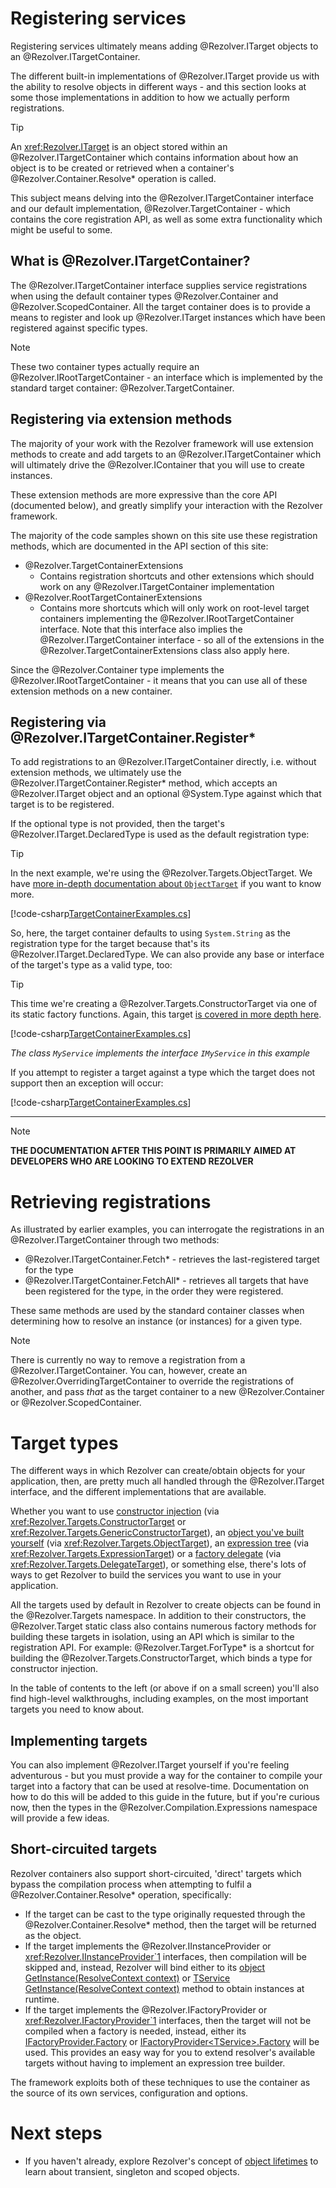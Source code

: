 ﻿# Registering services

Registering services ultimately means adding @Rezolver.ITarget objects to an @Rezolver.ITargetContainer.

The different built-in implementations of @Rezolver.ITarget provide us with the ability to resolve objects
in different ways - and this section looks at some those implementations in addition to how we actually perform
registrations.

> [!TIP]
> An <xref:Rezolver.ITarget> is an object stored within an @Rezolver.ITargetContainer which contains 
> information about how an object is to be created or retrieved when a container's @Rezolver.Container.Resolve* 
> operation is called.

This subject means delving into the @Rezolver.ITargetContainer interface and our default implementation, 
@Rezolver.TargetContainer - which contains the core registration API, as well as some extra functionality which
might be useful to some.

## What is @Rezolver.ITargetContainer?

The @Rezolver.ITargetContainer interface supplies service registrations when using the default
container types @Rezolver.Container and @Rezolver.ScopedContainer.  All the target container does is to provide a means
to register and look up @Rezolver.ITarget instances which have been registered against specific types.

> [!NOTE]
> These two container types actually require an @Rezolver.IRootTargetContainer - an interface which is implemented
> by the standard target container: @Rezolver.TargetContainer.

## Registering via extension methods

The majority of your work with the Rezolver framework will use extension methods to create and add targets to
an @Rezolver.ITargetContainer which will ultimately drive the @Rezolver.IContainer that you will use to create instances.

These extension methods are more expressive than the core API (documented below), and greatly simplify your interaction
with the Rezolver framework.

The majority of the code samples shown on this site use these registration methods, which are documented in the API section
of this site:

- @Rezolver.TargetContainerExtensions
  - Contains registration shortcuts and other extensions which should work on any @Rezolver.ITargetContainer implementation
- @Rezolver.RootTargetContainerExtensions 
  - Contains more shortcuts which will only work on root-level target containers implementing the @Rezolver.IRootTargetContainer interface.
Note that this interface also implies the @Rezolver.ITargetContainer interface - so all of the extensions in the @Rezolver.TargetContainerExtensions
class also apply here.

Since the @Rezolver.Container type implements the @Rezolver.IRootTargetContainer - it means that you can use all of these extension methods 
on a new container.

## Registering via @Rezolver.ITargetContainer.Register*

To add registrations to an @Rezolver.ITargetContainer directly, i.e. without extension methods, we ultimately use the 
@Rezolver.ITargetContainer.Register* method, which accepts an @Rezolver.ITarget object and an optional @System.Type against 
which that target is to be registered.

If the optional type is not provided, then the target's @Rezolver.ITarget.DeclaredType is used as the default
registration type:

> [!TIP]
> In the next example, we're using the @Rezolver.Targets.ObjectTarget.
> We have [more in-depth documentation about `ObjectTarget`](objects.md) if you want to know more.

[!code-csharp[TargetContainerExamples.cs](../../../../test/Rezolver.Tests.Examples/TargetContainerExamples.cs#example1)]

So, here, the target container defaults to using `System.String` as the registration type for the target
because that's its @Rezolver.ITarget.DeclaredType.  We can also provide any base or interface of the target's type
as a valid type, too:

> [!TIP]
> This time we're creating a @Rezolver.Targets.ConstructorTarget via one of its static factory functions.
> Again, this target [is covered in more depth here](constructor-injection/index.md).

[!code-csharp[TargetContainerExamples.cs](../../../../test/Rezolver.Tests.Examples/TargetContainerExamples.cs#example2)]

*The class `MyService` implements the interface `IMyService` in this example*

If you attempt to register a target against a type which the target does not support then an exception will occur:

[!code-csharp[TargetContainerExamples.cs](../../../../test/Rezolver.Tests.Examples/TargetContainerExamples.cs#example3)]

***

> [!NOTE]
> **THE DOCUMENTATION AFTER THIS POINT IS PRIMARILY AIMED AT DEVELOPERS WHO ARE LOOKING TO EXTEND REZOLVER**

# Retrieving registrations

As illustrated by earlier examples, you can interrogate the registrations in an @Rezolver.ITargetContainer through two methods:

- @Rezolver.ITargetContainer.Fetch* - retrieves the last-registered target for the type
- @Rezolver.ITargetContainer.FetchAll* - retrieves all targets that have been registered for the type, in the order they were registered.

These same methods are used by the standard container classes when determining how to resolve an instance (or instances) for
a given type.

> [!NOTE]
> There is currently no way to remove a registration from a @Rezolver.ITargetContainer.  You can, however, create
> an @Rezolver.OverridingTargetContainer to override the registrations of another, and pass *that* as the target
> container to a new @Rezolver.Container or @Rezolver.ScopedContainer.

# Target types

The different ways in which Rezolver can create/obtain objects for your application, then, are pretty much all handled 
through the @Rezolver.ITarget interface, and the different implementations that are available.

Whether you want to use [constructor injection](constructor-injection/index.md) (via <xref:Rezolver.Targets.ConstructorTarget> or 
<xref:Rezolver.Targets.GenericConstructorTarget>), 
an [object you've built yourself](objects.md) (via <xref:Rezolver.Targets.ObjectTarget>), an 
[expression tree](expressions.md) (via <xref:Rezolver.Targets.ExpressionTarget>) or a [factory delegate](delegates.md) 
(via <xref:Rezolver.Targets.DelegateTarget>), or something else, there's lots of ways to get Rezolver to build the services 
you want to use in your application.

All the targets used by default in Rezolver to create objects can be found in the @Rezolver.Targets namespace.  In addition to their
constructors, the @Rezolver.Target static class also contains numerous factory methods for building these targets in isolation, using
an API which is similar to the registration API.  For example: @Rezolver.Target.ForType* is a shortcut for building the 
@Rezolver.Targets.ConstructorTarget, which binds a type for constructor injection.

In the table of contents to the left (or above if on a small screen) you'll also find high-level walkthroughs, including examples, 
on the most important targets you need to know about.

## Implementing targets

You can also implement @Rezolver.ITarget yourself if you're feeling adventurous - but you must provide a way for the
container to compile your target into a factory that can be used at resolve-time.  Documentation 
on how to do this will be added to this guide in the future, but if you're curious now, then the types in the 
@Rezolver.Compilation.Expressions namespace will provide a few ideas.

## Short-circuited targets

Rezolver containers also support short-circuited, 'direct' targets which bypass the compilation process when attempting 
to fulfil a @Rezolver.Container.Resolve* operation, specifically:

- If the target can be cast to the type originally requested through the @Rezolver.Container.Resolve* method, then the target
will be returned as the object.
- If the target implements the @Rezolver.IInstanceProvider or <xref:Rezolver.IInstanceProvider`1> interfaces, then compilation will
be skipped and, instead, Rezolver will bind either to its [object GetInstance(ResolveContext context)](xref:IInstanceProvider.GetInstance*)
or [TService GetInstance(ResolveContext context)](xref:IInstanceProvider`1.GetInstance*) method to obtain instances at runtime.
- If the target implements the @Rezolver.IFactoryProvider or <xref:Rezolver.IFactoryProvider`1> interfaces, then the target will not be
compiled when a factory is needed, instead, either its [IFactoryProvider.Factory](xref:Rezolver.IFactoryProvider.Factory) or 
[IFactoryProvider&lt;TService&gt;.Factory](xref:Rezolver.IFactoryProvider`1.Factory) will be used.  This provides an easy way for you to
extend resolver's available targets without having to implement an expression tree builder.

The framework exploits both of these techniques to use the container as the source of its own services, configuration and options.

# Next steps

- If you haven't already, explore Rezolver's concept of [object lifetimes](lifetimes/index.md) to learn about transient, singleton and scoped objects.